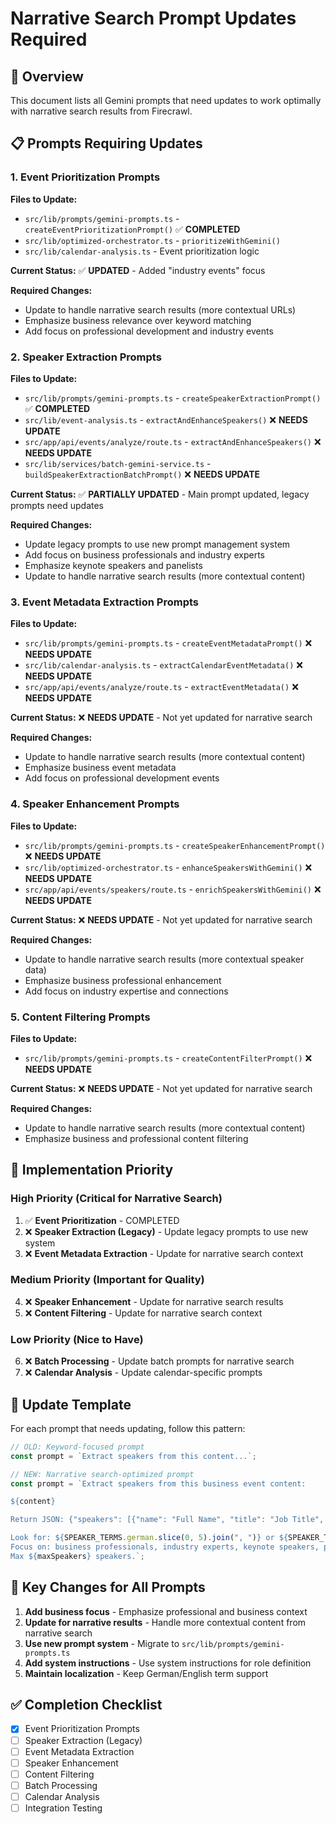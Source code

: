 # Narrative Search Prompt Updates Required

## 🎯 **Overview**
This document lists all Gemini prompts that need updates to work optimally with narrative search results from Firecrawl.

## 📋 **Prompts Requiring Updates**

### **1. Event Prioritization Prompts**
**Files to Update:**
- `src/lib/prompts/gemini-prompts.ts` - `createEventPrioritizationPrompt()` ✅ **COMPLETED**
- `src/lib/optimized-orchestrator.ts` - `prioritizeWithGemini()` 
- `src/lib/calendar-analysis.ts` - Event prioritization logic

**Current Status:** ✅ **UPDATED** - Added "industry events" focus

**Required Changes:**
- Update to handle narrative search results (more contextual URLs)
- Emphasize business relevance over keyword matching
- Add focus on professional development and industry events

### **2. Speaker Extraction Prompts**
**Files to Update:**
- `src/lib/prompts/gemini-prompts.ts` - `createSpeakerExtractionPrompt()` ✅ **COMPLETED**
- `src/lib/event-analysis.ts` - `extractAndEnhanceSpeakers()` ❌ **NEEDS UPDATE**
- `src/app/api/events/analyze/route.ts` - `extractAndEnhanceSpeakers()` ❌ **NEEDS UPDATE**
- `src/lib/services/batch-gemini-service.ts` - `buildSpeakerExtractionBatchPrompt()` ❌ **NEEDS UPDATE**

**Current Status:** ✅ **PARTIALLY UPDATED** - Main prompt updated, legacy prompts need updates

**Required Changes:**
- Update legacy prompts to use new prompt management system
- Add focus on business professionals and industry experts
- Emphasize keynote speakers and panelists
- Update to handle narrative search results (more contextual content)

### **3. Event Metadata Extraction Prompts**
**Files to Update:**
- `src/lib/prompts/gemini-prompts.ts` - `createEventMetadataPrompt()` ❌ **NEEDS UPDATE**
- `src/lib/calendar-analysis.ts` - `extractCalendarEventMetadata()` ❌ **NEEDS UPDATE**
- `src/app/api/events/analyze/route.ts` - `extractEventMetadata()` ❌ **NEEDS UPDATE**

**Current Status:** ❌ **NEEDS UPDATE** - Not yet updated for narrative search

**Required Changes:**
- Update to handle narrative search results (more contextual content)
- Emphasize business event metadata
- Add focus on professional development events

### **4. Speaker Enhancement Prompts**
**Files to Update:**
- `src/lib/prompts/gemini-prompts.ts` - `createSpeakerEnhancementPrompt()` ❌ **NEEDS UPDATE**
- `src/lib/optimized-orchestrator.ts` - `enhanceSpeakersWithGemini()` ❌ **NEEDS UPDATE**
- `src/app/api/events/speakers/route.ts` - `enrichSpeakersWithGemini()` ❌ **NEEDS UPDATE**

**Current Status:** ❌ **NEEDS UPDATE** - Not yet updated for narrative search

**Required Changes:**
- Update to handle narrative search results (more contextual speaker data)
- Emphasize business professional enhancement
- Add focus on industry expertise and connections

### **5. Content Filtering Prompts**
**Files to Update:**
- `src/lib/prompts/gemini-prompts.ts` - `createContentFilterPrompt()` ❌ **NEEDS UPDATE**

**Current Status:** ❌ **NEEDS UPDATE** - Not yet updated for narrative search

**Required Changes:**
- Update to handle narrative search results (more contextual content)
- Emphasize business and professional content filtering

## 🔧 **Implementation Priority**

### **High Priority (Critical for Narrative Search)**
1. ✅ **Event Prioritization** - COMPLETED
2. ❌ **Speaker Extraction (Legacy)** - Update legacy prompts to use new system
3. ❌ **Event Metadata Extraction** - Update for narrative search context

### **Medium Priority (Important for Quality)**
4. ❌ **Speaker Enhancement** - Update for narrative search results
5. ❌ **Content Filtering** - Update for narrative search context

### **Low Priority (Nice to Have)**
6. ❌ **Batch Processing** - Update batch prompts for narrative search
7. ❌ **Calendar Analysis** - Update calendar-specific prompts

## 📝 **Update Template**

For each prompt that needs updating, follow this pattern:

```typescript
// OLD: Keyword-focused prompt
const prompt = `Extract speakers from this content...`;

// NEW: Narrative search-optimized prompt  
const prompt = `Extract speakers from this business event content:

${content}

Return JSON: {"speakers": [{"name": "Full Name", "title": "Job Title", "company": "Company Name"}]}

Look for: ${SPEAKER_TERMS.german.slice(0, 5).join(", ")} or ${SPEAKER_TERMS.english.slice(0, 5).join(", ")}
Focus on: business professionals, industry experts, keynote speakers, panelists
Max ${maxSpeakers} speakers.`;
```

## 🎯 **Key Changes for All Prompts**

1. **Add business focus** - Emphasize professional and business context
2. **Update for narrative results** - Handle more contextual content from narrative search
3. **Use new prompt system** - Migrate to `src/lib/prompts/gemini-prompts.ts`
4. **Add system instructions** - Use system instructions for role definition
5. **Maintain localization** - Keep German/English term support

## ✅ **Completion Checklist**

- [x] Event Prioritization Prompts
- [ ] Speaker Extraction (Legacy)
- [ ] Event Metadata Extraction  
- [ ] Speaker Enhancement
- [ ] Content Filtering
- [ ] Batch Processing
- [ ] Calendar Analysis
- [ ] Integration Testing
